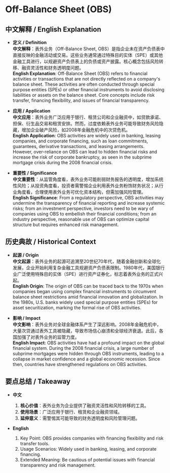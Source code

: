 # Off-Balance Sheet (OBS)

## 中文解释 / English Explanation

* **定义 / Definition**  
  **中文解释**：表外业务（Off-Balance Sheet, OBS）是指企业未在资产负债表中直接反映的金融活动或交易。这些业务通常通过特殊目的实体（SPE）或其他金融工具进行，以规避资产负债表上的负债或资产披露。核心概念包括风险转移、融资灵活性和财务透明度问题。  
  **English Explanation**: Off-Balance Sheet (OBS) refers to financial activities or transactions that are not directly reflected on a company's balance sheet. These activities are often conducted through special purpose entities (SPEs) or other financial instruments to avoid disclosing liabilities or assets on the balance sheet. Core concepts include risk transfer, financing flexibility, and issues of financial transparency.

* **应用 / Application**  
  **中文应用**：表外业务广泛应用于银行、租赁公司和企业融资中，如贷款承诺、担保、衍生品交易和租赁安排。然而，过度依赖表外业务可能导致财务风险隐藏，增加企业破产风险，如2008年金融危机中的次贷危机。  
  **English Application**: OBS activities are widely used in banking, leasing companies, and corporate financing, such as loan commitments, guarantees, derivative transactions, and leasing arrangements. However, over-reliance on OBS can lead to hidden financial risks and increase the risk of corporate bankruptcy, as seen in the subprime mortgage crisis during the 2008 financial crisis.

* **重要性 / Significance**  
  **中文重要性**：从监管角度看，表外业务可能削弱财务报告的透明度，增加系统性风险；从投资角度看，投资者需警惕企业利用表外业务粉饰财务状况；从行业角度看，合理使用表外业务可优化资本结构，但需加强风险管理。  
  **English Significance**: From a regulatory perspective, OBS activities may undermine the transparency of financial reporting and increase systemic risks; from an investment perspective, investors need to be wary of companies using OBS to embellish their financial conditions; from an industry perspective, reasonable use of OBS can optimize capital structure but requires enhanced risk management.

## 历史典故 / Historical Context

* **起源 / Origin**  
  **中文起源**：表外业务的起源可追溯至20世纪70年代，随着金融创新和全球化发展，企业开始利用复杂金融工具规避资产负债表限制。1980年代，美国银行业广泛使用特殊目的实体（SPE）进行资产证券化，标志着表外业务的正式兴起。  
  **English Origin**: The origin of OBS can be traced back to the 1970s when companies began using complex financial instruments to circumvent balance sheet restrictions amid financial innovation and globalization. In the 1980s, U.S. banks widely used special purpose entities (SPEs) for asset securitization, marking the formal rise of OBS activities.

* **影响 / Impact**  
  **中文影响**：表外业务对全球金融体系产生了深远影响。2008年金融危机中，大量次贷通过表外工具被隐藏，导致市场信心崩溃和全球经济衰退。此后，各国加强了对表外业务的监管力度。  
  **English Impact**: OBS activities have had a profound impact on the global financial system. During the 2008 financial crisis, a large number of subprime mortgages were hidden through OBS instruments, leading to a collapse in market confidence and a global economic recession. Since then, countries have strengthened regulations on OBS activities.

## 要点总结 / Takeaway

* **中文**  
  1. **核心价值**：表外业务为企业提供了融资灵活性和风险转移的工具。
  2. **使用场景**：广泛应用于银行、租赁和企业融资领域。
  3. **延伸意义**：需警惕其可能导致的财务透明度和风险管理问题。

* **English**  
  1. Key Point: OBS provides companies with financing flexibility and risk transfer tools.
  2. Usage Scenarios: Widely used in banking, leasing, and corporate financing.
  3. Extended Meaning: Be cautious of potential issues with financial transparency and risk management.